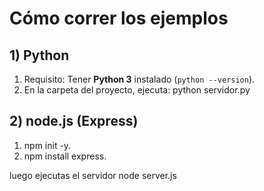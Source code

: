 # Cómo correr los ejemplos

## 1) Python
1) Requisito: Tener **Python 3** instalado (`python --version`).
2) En la carpeta del proyecto, ejecuta:
   python servidor.py

## 2) node.js (Express)
1) npm init -y.
2) npm install express.

luego ejecutas el servidor
   node server.js

